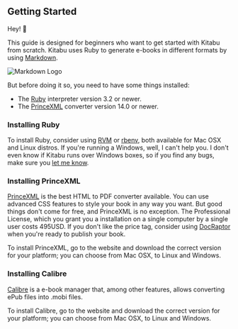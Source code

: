 ## Getting Started

Hey! 👋

This guide is designed for beginners who want to get started with Kitabu from
scratch. Kitabu uses Ruby to generate e-books in different formats by using
[Markdown](https://en.wikipedia.org/wiki/Markdown).

![Markdown Logo](assets/images/markdown.svg)

But before doing it so, you need to have some things installed:

- The [Ruby](http://ruby-lang.org) interpreter version 3.2 or newer.
- The [PrinceXML](http://princexml.com) converter version 14.0 or newer.

### Installing Ruby

To install Ruby, consider using [RVM](http://rvm.io) or
[rbenv](http://rbenv.org), both available for Mac OSX and Linux distros. If
you're running a Windows, well, I can't help you. I don't even know if Kitabu
runs over Windows boxes, so if you find any bugs, make sure you
[let me know](http://github.com/fnando/kitabu/issues).

### Installing PrinceXML

[PrinceXML](http://princexml.com) is the best HTML to PDF converter available.
You can use advanced CSS features to style your book in any way you want. But
good things don't come for free, and PrinceXML is no exception. The Professional
License, which you grant you a installation on a single computer by a single
user costs 495USD. If you don't like the price tag, consider using
[DocRaptor](http://docraptor.com) when you're ready to publish your book.

To install PrinceXML, go to the website and download the correct version for
your platform; you can choose from Mac OSX, to Linux and Windows.

### Installing Calibre

[Calibre](http://calibre-ebook.com/) is a e-book manager that, among other
features, allows converting ePub files into .mobi files.

To install Calibre, go to the website and download the correct version for your
platform; you can choose from Mac OSX, to Linux and Windows.
